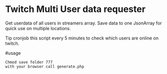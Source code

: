 Twitch Multi User data requester
=====================

Get userdata of all users in streamers array.
Save data to one JsonArray for quick use on multiple locations.

Tip cronjob this script every 5 minutes to check which users are online on twitch.


#usage 
~~~
Chmod save folder 777
with your browser call generate.php
~~~
